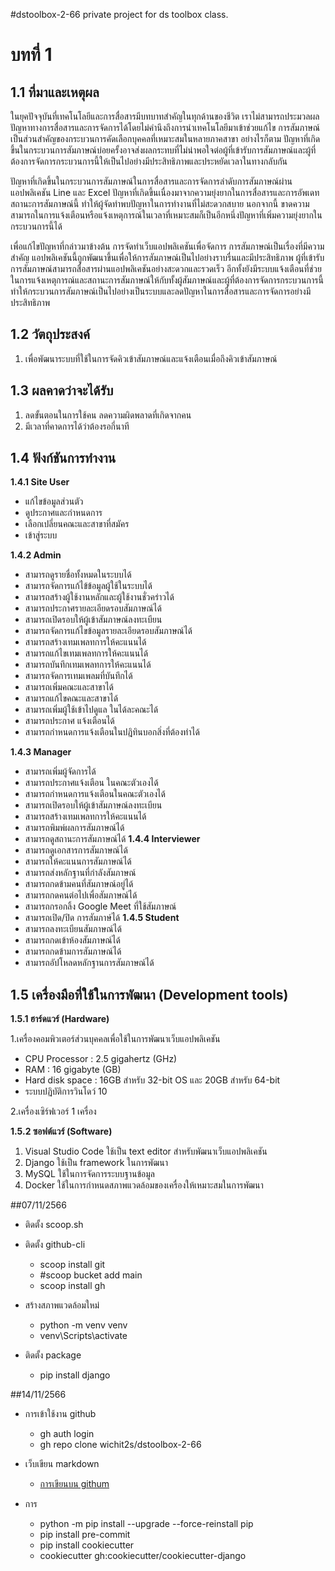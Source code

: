 #dstoolbox-2-66
private project for ds toolbox class.

# บทที่ 1
## 1.1 ที่มาและเหตุผล
ในยุคปัจจุบันที่เทคโนโลยีและการสื่อสารมีบทบาทสำคัญในทุกด้านของชีวิต เราไม่สามารถประมวลผลปัญหาทางการสื่อสารและการจัดการได้โดยไม่คำนึงถึงการนำเทคโนโลยีมาเข้าช่วยแก้ไข การสัมภาษณ์เป็นส่วนสำคัญของกระบวนการคัดเลือกบุคคลที่เหมาะสมในหลายภาคสาขา อย่างไรก็ตาม ปัญหาที่เกิดขึ้นในกระบวนการสัมภาษณ์บ่อยครั้งอาจส่งผลกระทบที่ไม่น่าพอใจต่อผู้ที่เข้ารับการสัมภาษณ์และผู้ที่ต้องการจัดการกระบวนการนี้ให้เป็นไปอย่างมีประสิทธิภาพและประหยัดเวลาในทางกลับกัน

ปัญหาที่เกิดขึ้นในกระบวนการสัมภาษณ์ในการสื่อสารและการจัดการลำดับการสัมภาษณ์ผ่านแอปพลิเคชัน Line และ Excel ปัญหาที่เกิดขึ้นเนื่องมาจากความยุ่งยากในการสื่อสารและการอัพเดทสถานะการสัมภาษณ์นี้ ทำให้ผู้จัดทำพบปัญหาในการทำงานที่ไม่สะดวกสบาย นอกจากนี้ ขาดความสามารถในการแจ้งเตือนหรือแจ้งเหตุการณ์ในเวลาที่เหมาะสมก็เป็นอีกหนึ่งปัญหาที่เพิ่มความยุ่งยากในกระบวนการนี้ได้

เพื่อแก้ไขปัญหาที่กล่าวมาข้างต้น การจัดทำเว็บแอปพลิเคชันเพื่อจัดการ การสัมภาษณ์เป็นเรื่องที่มีความสำคัญ แอปพลิเคชันนี้ถูกพัฒนาขึ้นเพื่อให้การสัมภาษณ์เป็นไปอย่างราบรื่นและมีประสิทธิภาพ ผู้ที่เข้ารับการสัมภาษณ์สามารถสื่อสารผ่านแอปพลิเคชันอย่างสะดวกและรวดเร็ว อีกทั้งยังมีระบบแจ้งเตือนที่ช่วยในการแจ้งเหตุการณ์และสถานะการสัมภาษณ์ให้กับทั้งผู้สัมภาษณ์และผู้ที่ต้องการจัดการกระบวนการนี้ ทำให้กระบวนการสัมภาษณ์เป็นไปอย่างเป็นระบบและลดปัญหาในการสื่อสารและการจัดการอย่างมีประสิทธิภาพ


## 1.2 วัตถุประสงค์
  1. เพื่อพัฒนาระบบที่ใช้ในการจัดคิวเข้าสัมภาษณ์และแจ้งเตือนเมื่อถึงคิวเข้าสัมภาษณ์

## 1.3 ผลคาดว่าจะได้รับ
  1. ลดขั้นตอนในการใช้คน ลดความผิดพลาดที่เกิดจากคน
  2. มีเวลาที่คาดการได้ว่าต้องรอกี่นาที

## 1.4 ฟังก์ชันการทำงาน

__1.4.1 Site User__
  - แก้ไขข้อมูลส่วนตัว
  - ดูประกาศและกำหนดการ
  - เลือกเปลี่ยนคณะและสาขาที่สมัคร
  - เข้าสู่ระบบ

__1.4.2 Admin__
  - สามารถดูรายชื่อทั้งหมดในระบบได้
  - สามารถจัดการแก้ไข้ข้อมูลผู้ใช้ในระบบได้
  - สามารถสร้างผู้ใช้งานหลักและผู้ใช้งานชั่วคร่าวได้
  - สามารถประกาศรายละเอียดรอบสัมภาษณ์ได้
  - สามารถเปิดรอบให้ผู้เข้าสัมภาษณ์ลงทะเบียน
  - สามารถจัดการแก้ไขข้อมูลรายละเอียดรอบสัมภาษณ์ได้
  - สามารถสร้างเทมเพลทการให้คะแนนได้
  - สามารถแก้ไขเทมเพลทการให้คะแนนได้
  - สามารถบันทึกเทมเพลทการให้คะแนนได้
  - สามารถจัดการเทมเพลมที่บันทึกได้
  - สามารถเพิ่มคณะและสาขาได้
  - สามารถแก้ไขคณะและสาขาได้
  - สามารถเพิ่มผู้ใช้เข้าไปดูแล ในได้ละคณะได้
  - สามารถประกาศ แจ้งเตือนได้
  - สามารถกำหนดการแจ้งเตือนในปฎิทินบอกสิ่งที่ต้องทำได้

__1.4.3 Manager__
  - สามารถเพิ่มผู้จัดการได้
  - สามารถประกาศแจ้งเตือน ในคณะตัวเองได้
  - สามารถกำหนดการแจ้งเตือนในคณะตัวเองได้
  - สามารถเปิดรอบให้ผู้เข้าสัมภาษณ์ลงทะเบียน
  - สามารถสร้างเทมเพลทการให้คะแนนได้
  - สามารถพิมพ์ผลการสัมภาษณ์ได้
  - สามารถดูสถานะการสัมภาษณ์ได้
__1.4.4 Interviewer__
  - สามารถดูเอกสารการสัมภาษณ์ได้
  - สามารถให้คะแนนการสัมภาษณ์ได้
  - สามารถส่งหลักฐานที่กำลังสัมภาษณ์
  - สามารถกดข้ามคนที่สัมภาษณ์อยู่ได้
  - สามารถกดคนต่อไปเพื่อสัมภาษณ์ได้
  - สามารถกรอกลิ้ง Google Meet ที่ใช้สัมภาษณ์
  - สามารถเปิด/ปิด การสัมภาษ์ได้
__1.4.5 Student__
  - สามารถลงทะเบียนสัมภาษณ์ได้
  - สามารถกดเข้าห้องสัมภาษณ์ได้
  - สามารถกดข้ามการสัมภาษณ์ได้
  - สามารถอัปโหลดหลักฐานการสัมภาษณ์ได้

## 1.5 เครื่องมือที่ใช้ในการพัฒนา (Development tools)
__1.5.1 ฮาร์ดแวร์ (Hardware)__

  1.เครื่องคอมพิวเตอร์ส่วนบุคคลเพื่อใช้ในการพัฒนาเว็บแอปพลิเคชัน
  - CPU Processor : 2.5 gigahertz (GHz) 
  - RAM : 16  gigabyte (GB)
  - Hard disk space : 16GB สำหรับ 32-bit OS และ 20GB สำหรับ 64-bit
  - ระบบปฏิบัติการวินโดว์ 10

2.เครื่องเซิร์ฟเวอร์ 1 เครื่อง

__1.5.2 ซอฟต์แวร์ (Software)__
  1. Visual Studio Code ใช้เป็น text editor สำหรับพัฒนาเว็บแอปพลิเคชัน
  2. Django ใช้เป็น framework ในการพัฒนา
  3. MySQL  ใช้ในการจัดการระบบฐานข้อมูล
  4. Docker ใช้ในการกำหนดสภาพแวดล้อมของเครื่องให้เหมาะสมในการพัฒนา

##07/11/2566

  * ติดตั้ง scoop.sh

  * ติดตั้ง github-cli
  
    - scoop install git
    - #scoop bucket add main
    - scoop install gh
  * สร้างสภาพแวดล้อมใหม่
  
    - python -m venv venv
    - venv\Scripts\activate
  * ติดตั้ง package
  
    - pip install django
    
##14/11/2566

 * การเข้าใช้งาน github
 
   - gh auth login
   - gh repo clone wichit2s/dstoolbox-2-66

* เว็บเขียน markdown
  - [การเขียนบน githum](https://docs.github.com/en/get-started/writing-on-github/getting-started-with-writing-and-formatting-on-github/basic-writing-and-formatting-syntax)
 * การ
   - python -m pip install --upgrade --force-reinstall pip
   - pip install pre-commit
   - pip install cookiecutter
   - cookiecutter gh:cookiecutter/cookiecutter-django

